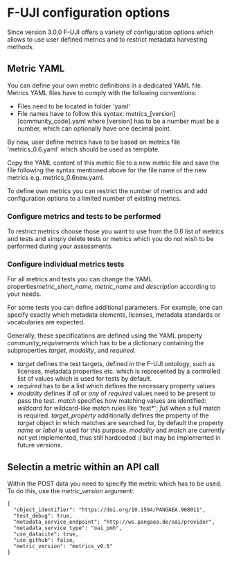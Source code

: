 # F-UJI configuration options

Since version 3.0.0 F-UJI offers a variety of configuration options which allows to use user defined metrics and to restrict metadata harvesting methods.

## Metric YAML

You can define your own metric definitions in a dedicated YAML file. Metrics YAML files have to comply with the following conventions:

* Files need to be located in folder 'yaml'
* File names have to follow this syntax: metrics_[version][community_code].yaml
	where [version] has to be a number  must be a number, which can optionally have one decimal point.

By now, user define metrics have to be based on metrics file 'metrics_0.6.yaml' which should be used as template.

Copy the YAML content of this metric file to a new metric file and save the file following the syntax mentioned above for the file name of the new metrics e.g. metrics_0.6new.yaml.

To define own metrics you can restrict the number of metrics and add configuration options to a limited number of existing metrics.

### Configure metrics and tests to be performed

To restrict metrics choose those you want to use from the 0.6 list of metrics and tests and simply delete tests or metrics which you do not wish to be performed during your assessments.

### Configure individual metrics tests

For all metrics and tests you can change the YAML properties*metric_short_name*, *metric_name* and *description* according to your needs.

For some tests you can define additional parameters. For example, one can specify exactly which metadata elements, licenses, metadata standards or vocabularies are expected.

Generally, these specifications are defined using the YAML property *community_requirements* which has to be a dictionary containing the subproperties *target*, *modality*, and  *required*.

* *target* defines the test targets, defined in the F-UJI ontology, such as licenses, metadata properties etc. which is represented by a controlled list of values which is used for tests by default.
* *required* has to be a list which defines the necessary property values
* *modality* defines if *all* or *any* of *required* values need to be present to pass the test.
*match* specifies how matching values are identified: *wildcard* for wildcard-like match rules like 'test*'; *full* when a full match is required.
*target_property* additionally defines the property of the *target* object in which matches are searched for, by default the property *name* or *label* is used for this purpose.
*modality* and *match* are currently not yet implemented, thus still hardcoded :( but may be implemented in future versions.

## Selectin a metric within an API call

Within the POST data you need to specify the metric which has to be used. To do this, use the *metric_version* argument:
~~~
{
  "object_identifier": "https://doi.org/10.1594/PANGAEA.908011",
  "test_debug": true,
  "metadata_service_endpoint": "http://ws.pangaea.de/oai/provider",
  "metadata_service_type": "oai_pmh",
  "use_datacite": true,
  "use_github": false,
  "metric_version": "metrics_v0.5"
}
~~~
